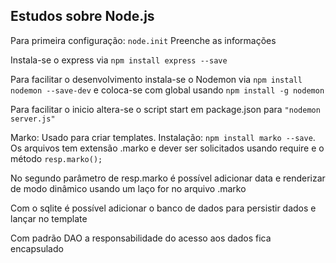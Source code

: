 ## Estudos sobre Node.js

Para primeira configuração: `node.init`
Preenche as informações

Instala-se o express via `npm install express --save` 

Para facilitar o desenvolvimento instala-se o Nodemon via `npm install nodemon --save-dev` e coloca-se com global usando `npm install -g nodemon`

Para facilitar o inicio altera-se o script start em package.json para `"nodemon server.js"`

Marko: Usado para criar templates. Instalação: `npm install marko --save`. Os arquivos tem extensão .marko e dever ser solicitados usando require e o método `resp.marko();`

No segundo parâmetro de resp.marko é possível adicionar data e renderizar de modo dinâmico usando um laço for no arquivo .marko

Com o sqlite é possível adicionar o banco de dados para persistir dados e lançar no template

Com padrão DAO a responsabilidade do acesso aos dados fica encapsulado